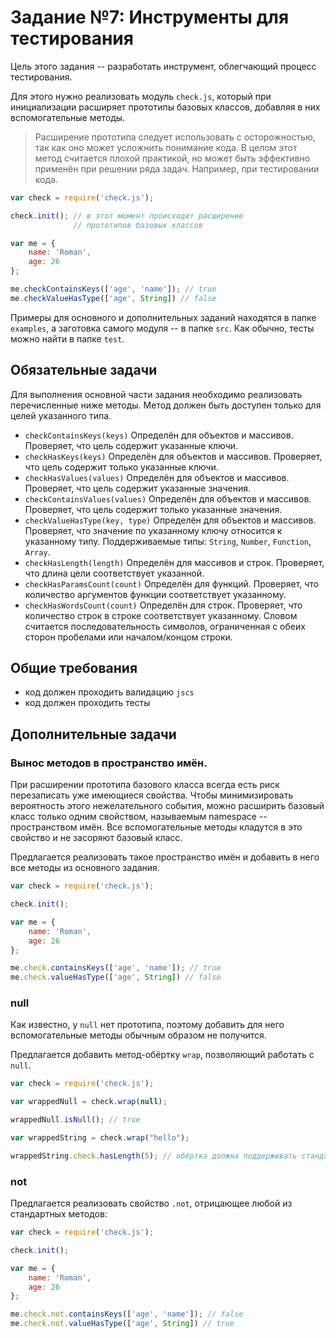Задание №7: Инструменты для тестирования
========================================

Цель этого задания -- разработать инструмент, облегчающий процесс тестирования.

Для этого нужно реализовать модуль `check.js`, который при инициализации расширяет прототипы базовых классов, добавляя в них вспомогательные методы.

> Расширение прототипа следует использовать с осторожностью, так как оно может усложнить понимание кода. В целом этот метод считается плохой практикой, но может быть эффективно применён при решении ряда задач. Например, при тестировании кода.

```js
var check = require('check.js');

check.init(); // в этот момент происходит расширение
              // прототипов базовых классов

var me = {
    name: 'Roman',
    age: 26
};

me.checkContainsKeys(['age', 'name']); // true
me.checkValueHasType(['age', String]) // false
```

Примеры для основного и дополнительных заданий находятся в папке `examples`, а заготовка самого модуля -- в папке `src`. Как обычно, тесты можно найти в папке `test`.

Обязательные задачи
-------------------

Для выполнения основной части задания необходимо реализовать перечисленные ниже методы. Метод должен быть доступен только для целей указанного типа.

* `checkContainsKeys(keys)` Определён для объектов и массивов. Проверяет, что цель содержит указанные ключи.
* `checkHasKeys(keys)` Определён для объектов и массивов. Проверяет, что цель содержит только указанные ключи.
* `checkHasValues(values)` Определён для объектов и массивов. Проверяет, что цель содержит указанные значения.
* `checkContainsValues(values)` Определён для объектов и массивов. Проверяет, что цель содержит только указанные значения.
* `checkValueHasType(key, type)` Определён для объектов и массивов. Проверяет, что значение по указанному ключу относится к указанному типу. Поддерживаемые типы: `String`, `Number`, `Function`, `Array`.
* `checkHasLength(length)` Определён для массивов и строк. Проверяет, что длина цели соответствует указанной.
* `checkHasParamsCount(count)` Определён для функций. Проверяет, что количество аргументов функции соответствует указанному.
* `checkHasWordsCount(count)` Определён для строк. Проверяет, что количество строк в строке соответствует указанному. Словом считается последовательность символов, ограниченная с обеих сторон пробелами или началом/концом строки.

Общие требования
----------------

* код должен проходить валидацию `jscs`
* код должен проходить тесты

Дополнительные задачи
---------------------

### Вынос методов в пространство имён.

При расширении прототипа базового класса всегда есть риск перезаписать уже имеющиеся свойства. Чтобы минимизировать вероятность этого нежелательного события, можно расширить базовый класс только одним свойством, называемым namespace -- пространством имён.
Все вспомогательные методы кладутся в это свойство и не засоряют базовый класс.

Предлагается реализовать такое пространство имён и добавить в него все методы из основного задания.

```js
var check = require('check.js');

check.init();

var me = {
    name: 'Roman',
    age: 26
};

me.check.containsKeys(['age', 'name']); // true
me.check.valueHasType(['age', String]) // false
```

### null

Как известно, у `null` нет прототипа, поэтому добавить для него вспомогательные методы обычным образом не получится.

Предлагается добавить метод-обёртку `wrap`, позволяющий работать с `null`.

```js
var check = require('check.js');

var wrappedNull = check.wrap(null);

wrappedNull.isNull(); // true

var wrappedString = check.wrap("hello");

wrappedString.check.hasLength(5); // обёртка должна поддерживать стандартные методы
```

### not

Предлагается реализовать свойство `.not`, отрицающее любой из стандартных методов:

```js
var check = require('check.js');

check.init();

var me = {
    name: 'Roman',
    age: 26
};

me.check.not.containsKeys(['age', 'name']); // false
me.check.not.valueHasType(['age', String]) // true
```
